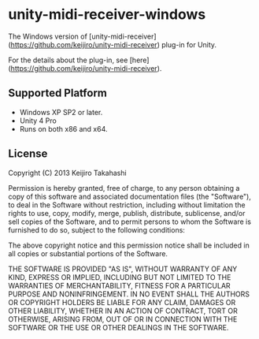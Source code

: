 unity-midi-receiver-windows
===========================

The Windows version of [unity-midi-receiver]
(https://github.com/keijiro/unity-midi-receiver)
plug-in for Unity.

For the details about the plug-in, see [here]
(https://github.com/keijiro/unity-midi-receiver).

Supported Platform
------------------
- Windows XP SP2 or later.
- Unity 4 Pro
- Runs on both x86 and x64.

License
-------

Copyright (C) 2013 Keijiro Takahashi

Permission is hereby granted, free of charge, to any person obtaining a copy of
this software and associated documentation files (the "Software"), to deal in
the Software without restriction, including without limitation the rights to
use, copy, modify, merge, publish, distribute, sublicense, and/or sell copies of
the Software, and to permit persons to whom the Software is furnished to do so,
subject to the following conditions:

The above copyright notice and this permission notice shall be included in all
copies or substantial portions of the Software.

THE SOFTWARE IS PROVIDED "AS IS", WITHOUT WARRANTY OF ANY KIND, EXPRESS OR
IMPLIED, INCLUDING BUT NOT LIMITED TO THE WARRANTIES OF MERCHANTABILITY, FITNESS
FOR A PARTICULAR PURPOSE AND NONINFRINGEMENT. IN NO EVENT SHALL THE AUTHORS OR
COPYRIGHT HOLDERS BE LIABLE FOR ANY CLAIM, DAMAGES OR OTHER LIABILITY, WHETHER
IN AN ACTION OF CONTRACT, TORT OR OTHERWISE, ARISING FROM, OUT OF OR IN
CONNECTION WITH THE SOFTWARE OR THE USE OR OTHER DEALINGS IN THE SOFTWARE.
